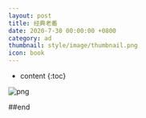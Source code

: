 ```yaml
---
layout: post
title: 经典老番
date: 2020-7-30 00:00:00 +0800
category: ad
thumbnail: style/image/thumbnail.png
icon: book
---
```


* content
{:toc}

![png](\myPage\style\image\经典老番_长图0.png)

##end














